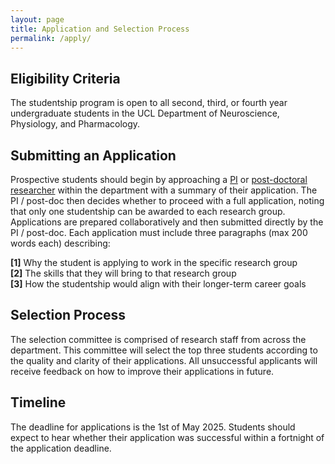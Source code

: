 ```yaml
---
layout: page
title: Application and Selection Process
permalink: /apply/
---
```


## Eligibility Criteria

The studentship program is open to all second, third, or fourth year undergraduate students in the UCL Department of Neuroscience, Physiology, and Pharmacology. 

## Submitting an Application

Prospective students should begin by approaching a [PI](https://www.ucl.ac.uk/biosciences/neuroscience-physiology-and-pharmacology/academic-staff) or [post-doctoral researcher](https://www.ucl.ac.uk/biosciences/neuroscience-physiology-and-pharmacology/postdoctoral-researchers) within the department with a summary of their application. The PI / post-doc then decides whether to proceed with a full application, noting that only one studentship can be awarded to each research group. Applications are prepared collaboratively and then submitted directly by the PI / post-doc. Each application must include three paragraphs (max 200 words each) describing:

<b>[1]</b> Why the student is applying to work in the specific research group  
<b>[2]</b> The skills that they will bring to that research group  
<b>[3]</b> How the studentship would align with their longer-term career goals  

## Selection Process

The selection committee is comprised of research staff from across the department. This committee will select the top three students according to the quality and clarity of their applications. All unsuccessful applicants will receive feedback on how to improve their applications in future.

## Timeline

The deadline for applications is the 1st of May 2025. Students should expect to hear whether their application was successful within a fortnight of the application deadline.
